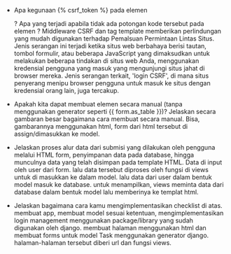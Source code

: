 -  Apa kegunaan {% csrf_token %} pada elemen <form>? Apa yang terjadi apabila tidak ada potongan kode tersebut pada elemen <form>?
Middleware CSRF dan tag template memberikan perlindungan yang mudah digunakan terhadap Pemalsuan Permintaan Lintas Situs. Jenis serangan ini terjadi ketika situs web berbahaya berisi tautan, tombol formulir, atau beberapa JavaScript yang dimaksudkan untuk melakukan beberapa tindakan di situs web Anda, menggunakan kredensial pengguna yang masuk yang mengunjungi situs jahat di browser mereka. Jenis serangan terkait, 'login CSRF', di mana situs penyerang menipu browser pengguna untuk masuk ke situs dengan kredensial orang lain, juga tercakup.


-  Apakah kita dapat membuat elemen <form> secara manual (tanpa menggunakan generator seperti {{ form.as_table }})? Jelaskan secara gambaran besar bagaimana cara membuat <form> secara manual.
Bisa, gambarannya menggunakan html, form dari html tersebut di assign/dimasukkan ke model.


-  Jelaskan proses alur data dari submisi yang dilakukan oleh pengguna melalui HTML form, penyimpanan data pada database, hingga munculnya data yang telah disimpan pada template HTML.
Data di input oleh user dari form. lalu data tersebut diproses oleh fungsi di views untuk di masukkan ke dalam model. lalu data dari user dalam bentuk model masuk ke database. untuk menampilkan, views meminta data dari database dalam bentuk model lalu memberinya ke templat html.


-  Jelaskan bagaimana cara kamu mengimplementasikan checklist di atas.
membuat app, membuat model sesuai ketentuan, mengimplementasikan login management menggunakan package/library yang sudah digunakan oleh django. membuat halaman menggunakan html dan membuat forms untuk model Task menggunakan generator django. halaman-halaman tersebut diberi url dan fungsi views.